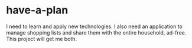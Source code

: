 # have-a-plan
I need to learn and apply new technologies. I also need an application to manage shopping lists and share them with the entire household, ad-free. This project will get me both.
